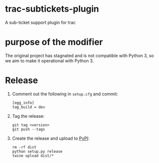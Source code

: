 # trac-subtickets-plugin
A sub-ticket support plugin for trac

# purpose of the modifier
The original project has stagnated and is not compatible with Python 3,
so we aim to make it operational with Python 3.

# Release

1. Comment out the following in `setup.cfg` and commit:
    ```
    [egg_info]
    tag_build = dev
    ```
1. Tag the release:
    ```
    git tag <version>
    git push --tags
    ```
1. Create the release and upload to [PyPI](https://pypi.org/project/TracSubTickets/):

    ```
    rm -rf dist
    python setup.py release
    twine upload dist/*
    ```
